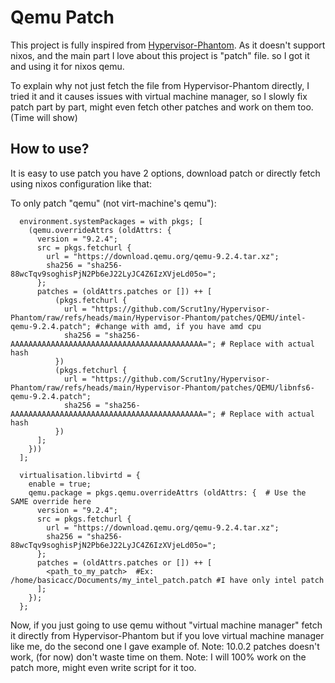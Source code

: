 # Qemu Patch
This project is fully inspired from [Hypervisor-Phantom](https://github.com/Scrut1ny/Hypervisor-Phantom).
As it doesn't support nixos, and the main part I love about this project is "patch" file. so I got it and using it for nixos qemu.

To explain why not just fetch the file from Hypervisor-Phantom directly, I tried it and it causes issues with virtual machine manager, so I slowly fix patch part by part, might even fetch other patches and work on them too. (Time will show)

## How to use?
It is easy to use patch you have 2 options, download patch or directly fetch using nixos configuration like that:

To only patch "qemu" (not virt-machine's qemu"):
```
  environment.systemPackages = with pkgs; [
    (qemu.overrideAttrs (oldAttrs: {
      version = "9.2.4";
      src = pkgs.fetchurl {
        url = "https://download.qemu.org/qemu-9.2.4.tar.xz";
        sha256 = "sha256-88wcTqv9soghisPjN2Pb6eJ22LyJC4Z6IzXVjeLd05o=";
      };
      patches = (oldAttrs.patches or []) ++ [
          (pkgs.fetchurl {
            url = "https://github.com/Scrut1ny/Hypervisor-Phantom/raw/refs/heads/main/Hypervisor-Phantom/patches/QEMU/intel-qemu-9.2.4.patch"; #change with amd, if you have amd cpu
            sha256 = "sha256-AAAAAAAAAAAAAAAAAAAAAAAAAAAAAAAAAAAAAAAAAAA="; # Replace with actual hash
          })
          (pkgs.fetchurl {
            url = "https://github.com/Scrut1ny/Hypervisor-Phantom/raw/refs/heads/main/Hypervisor-Phantom/patches/QEMU/libnfs6-qemu-9.2.4.patch";
            sha256 = "sha256-AAAAAAAAAAAAAAAAAAAAAAAAAAAAAAAAAAAAAAAAAAA="; # Replace with actual hash
          })
      ];
    }))
  ];

  virtualisation.libvirtd = {
    enable = true;
    qemu.package = pkgs.qemu.overrideAttrs (oldAttrs: {  # Use the SAME override here
      version = "9.2.4";
      src = pkgs.fetchurl {
        url = "https://download.qemu.org/qemu-9.2.4.tar.xz";
        sha256 = "sha256-88wcTqv9soghisPjN2Pb6eJ22LyJC4Z6IzXVjeLd05o=";
      };
      patches = (oldAttrs.patches or []) ++ [
        <path_to_my_patch>  #Ex: /home/basicacc/Documents/my_intel_patch.patch #I have only intel patch
      ];
    });
  };
```

Now, if you just going to use qemu without "virtual machine manager" fetch it directly from Hypervisor-Phantom but if you love virtual machine manager like me, do the second one I gave example of.
Note: 10.0.2 patches doesn't work, (for now) don't waste time on them.
Note: I will 100% work on the patch more, might even write script for it too.
